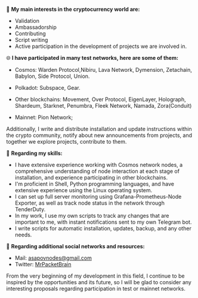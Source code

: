 📌 **My main interests in the cryptocurrency world are:**
- Validation
- Ambassadorship
- Contributing
- Script writing
- Active participation in the development of projects we are involved in.

🌐 **I have participated in many test networks, here are some of them:**
- Cosmos: 
  Warden Protocol,Nibiru, Lava Network, Dymension, Zetachain, Babylon, Side Protocol, Union.

- Polkadot: 
  Subspace, Gear.

- Other blockchains: 
  Movement, Over Protocol, EigenLayer, Holograph, Shardeum, Starknet, Penumbra, Fleek Network, Namada, Zora(Conduit)

- Mainnet: 
  Pion Network;

Additionally, I write and distribute installation and update instructions within the crypto community, notify about new announcements from projects, and together we explore projects, contribute to them.

📌 **Regarding my skills:**
- I have extensive experience working with Cosmos network nodes, a comprehensive understanding of node interaction at each stage of installation, and experience participating in other blockchains.
- I'm proficient in Shell, Python programming languages, and have extensive experience using the Linux operating system.
- I can set up full server monitoring using Grafana-Prometheus-Node Exporter, as well as track node status in the network through TenderDuty.
- In my work, I use my own scripts to track any changes that are important to me, with instant notifications sent to my own Telegram bot.
- I write scripts for automatic installation, updates, backup, and any other needs.

📌 **Regarding additional social networks and resources:**
- Mail: asapovnodes@gmail.com
- Twitter: [MrPacketBrain](https://twitter.com/MrPacketBrain)

From the very beginning of my development in this field, I continue to be inspired by the opportunities and its future, so I will be glad to consider any interesting proposals regarding participation in test or mainnet networks.
